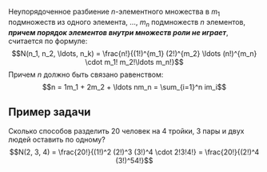 Неупорядоченное разбиение $n$-элементного множества в $m_1$ подмножеств из одного элемента, $\ldots$, $m_n$ подмножеств $n$ элементов, ***причем порядок элементов внутри множеств роли не играет***, считается по формуле:
$$N(n_1, n_2, \ldots, n_k) = \frac{n!}{(1!)^{m_1} (2!)^{m_2} \ldots (n!)^{m_n} \cdot m_1! m_2!\ldots m_n!}$$
Причем $n$ должно быть связано равенством:
$$n = 1m_1 + 2m_2 + \ldots nm_n = \sum_{i=1}^n im_i$$
## Пример задачи
Сколько способов разделить 20 человек на 4 тройки, 3 пары и двух людей оставить по одному?
$$N(2, 3, 4) = \frac{20!}{(1!)^2 (2!)^3 (3!)^4 \cdot 2!3!4!} = \frac{20!}{(2!)^4 (3!)^54!}$$

